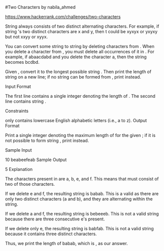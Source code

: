 #Two Characters
by nabila_ahmed

https://www.hackerrank.com/challenges/two-characters

String  always consists of two distinct alternating characters. For example, if string 's two distinct characters are x and y, then t could be xyxyx or yxyxy but not xxyy or xyyx.

You can convert some string  to string  by deleting characters from . When you delete a character from , you must delete all occurrences of it in . For example, if  abaacdabd and you delete the character a, then the string becomes bcdbd.

Given , convert it to the longest possible string . Then print the length of string  on a new line; if no string  can be formed from , print  instead.

Input Format

The first line contains a single integer denoting the length of . 
The second line contains string .

Constraints

 only contains lowercase English alphabetic letters (i.e., a to z).
Output Format

Print a single integer denoting the maximum length of  for the given ; if it is not possible to form string , print instead.

Sample Input

10
beabeefeab
Sample Output

5
Explanation

The characters present in  are a, b, e, and f. This means that  must consist of two of those characters.

If we delete e and f, the resulting string is babab. This is a valid  as there are only two distinct characters (a and b), and they are alternating within the string.

If we delete a and f, the resulting string is bebeeeb. This is not a valid string  because there are three consecutive e's present.

If we delete only e, the resulting string is babfab. This is not a valid string  because it contains three distinct characters.

Thus, we print the length of babab, which is , as our answer.
